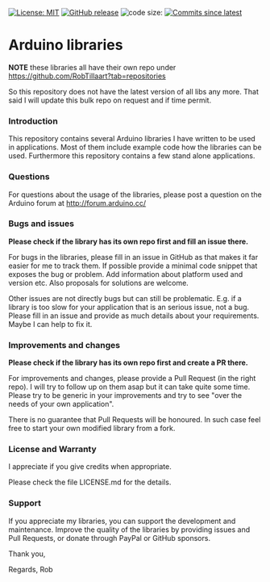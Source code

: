
[![License: MIT](https://img.shields.io/badge/license-MIT-green.svg)](https://github.com/RobTillaart/Arduino/blob/master/LICENSE)
[![GitHub release](https://img.shields.io/github/release/RobTillaart/Arduino.svg?maxAge=3600)](https://github.com/RobTillaart/Arduino/releases)
![code size:](https://img.shields.io/github/languages/code-size/RobTillaart/Arduino)
[![Commits since latest](https://img.shields.io/github/commits-since/RobTillaart/Arduino/latest)](https://github.com/RobTillaart/Arduino/commits/master)


# Arduino libraries

**NOTE** these libraries all have their own repo under https://github.com/RobTillaart?tab=repositories

So this repository does not have the latest version of all libs any more. 
That said I will update this bulk repo on request and if time permit.


### Introduction

This repository contains several Arduino libraries I have written to be used in applications. 
Most of them include example code how the libraries can be used. 
Furthermore this repository contains a few stand alone applications.


### Questions

For questions about the usage of the libraries, please post a question on the Arduino 
forum at http://forum.arduino.cc/


### Bugs and issues

**Please check if the library has its own repo first and fill an issue there.**

For bugs in the libraries, please fill in an issue in GitHub as that makes it far 
easier for me to track them. 
If possible provide a minimal code snippet that exposes the bug or problem. 
Add information about platform used and version etc.
Also proposals for solutions are welcome.

Other issues are not directly bugs but can still be problematic.
E.g. if a library is too slow for your application that is an serious issue, not a bug. 
Please fill in an issue and provide as much details about your requirements.
Maybe I can help to fix it.


### Improvements and changes

**Please check if the library has its own repo first and create a PR there.**

For improvements and changes, please provide a Pull Request (in the right repo).
I will try to follow up on them asap but it can take quite some time. 
Please try to be generic in your improvements and try to see "over the needs of your own application".

There is no guarantee that Pull Requests will be honoured.
In such case feel free to start your own modified library from a fork.


### License and Warranty

I appreciate if you give credits when appropriate.

Please check the file LICENSE.md for the details.


### Support

If you appreciate my libraries, you can support the development and maintenance.
Improve the quality of the libraries by providing issues and Pull Requests, or
donate through PayPal or GitHub sponsors.

Thank you,

Regards,
Rob

